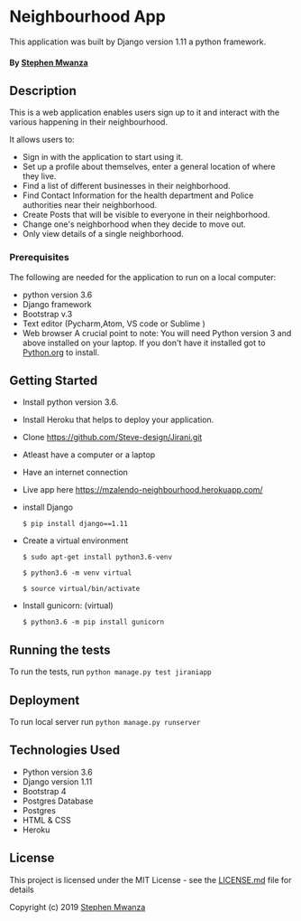 # Neighbourhood App

This application was built by Django version 1.11 a python framework.

#### By [Stephen Mwanza](https://github.com/Steve-design)

## Description
This is a web application enables users sign up to it and interact with the various happening in their neighbourhood.

It allows users to:
* Sign in with the application to start using it.
* Set up a profile about themselves, enter a general location of where they live.
* Find a list of different businesses in their neighborhood.
* Find Contact Information for the health department and Police authorities near their neighborhood.
* Create Posts that will be visible to everyone in their neighborhood.
* Change one's neighborhood when they decide to move out.
* Only view details of a single neighborhood.


### Prerequisites

The following are needed for the application to run on a local computer:
* python version 3.6
* Django framework
* Bootstrap v.3
* Text editor (Pycharm,Atom, VS code or Sublime )
* Web browser
A crucial point to note: You will need Python version 3 and above installed on your laptop.
If you don't have it installed got to [Python.org](https://www.python.org/downloads/) to install.

## Getting Started
* Install python version 3.6.
* Install Heroku that helps to deploy your application.
* Clone https://github.com/Steve-design/Jirani.git
* Atleast have a computer or a laptop
* Have an internet connection
* Live app here https://mzalendo-neighbourhood.herokuapp.com/

* install Django

   ```$ pip install django==1.11```

* Create a virtual environment

   `$ sudo apt-get install python3.6-venv`

   ```$ python3.6 -m venv virtual```

   ```$ source virtual/bin/activate```

* Install gunicorn: (virtual)

   ```$ python3.6 -m pip install gunicorn```
## Running the tests

To run the tests, run ``python manage.py test jiraniapp``

## Deployment

To run local server run ``python manage.py runserver``

## Technologies Used

  * Python version 3.6
  * Django version 1.11
  * Bootstrap 4
  * Postgres Database
  * Postgres
  * HTML & CSS 
  * Heroku


## License

This project is licensed under the MIT License - see the [LICENSE.md](LICENSE.md) file for details

Copyright (c) 2019 [Stephen Mwanza](https://github.com/Steve-design)
